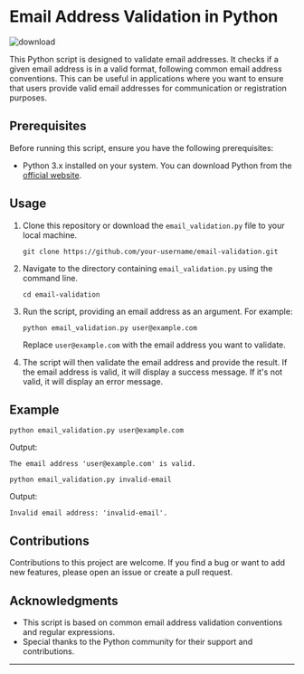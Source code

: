

# Email Address Validation in Python


![download](https://github.com/veerendra06/Email_Address_Validation/assets/141849906/10945428-f178-4b78-b30e-760189544782)

This Python script is designed to validate email addresses. It checks if a given email address is in a valid format, following common email address conventions. This can be useful in applications where you want to ensure that users provide valid email addresses for communication or registration purposes.

## Prerequisites

Before running this script, ensure you have the following prerequisites:

- Python 3.x installed on your system. You can download Python from the [official website](https://www.python.org/downloads/).

## Usage

1. Clone this repository or download the `email_validation.py` file to your local machine.

   ```shell
   git clone https://github.com/your-username/email-validation.git
   ```

2. Navigate to the directory containing `email_validation.py` using the command line.

   ```shell
   cd email-validation
   ```

3. Run the script, providing an email address as an argument. For example:

   ```shell
   python email_validation.py user@example.com
   ```

   Replace `user@example.com` with the email address you want to validate.

4. The script will then validate the email address and provide the result. If the email address is valid, it will display a success message. If it's not valid, it will display an error message.

## Example

```shell
python email_validation.py user@example.com
```

Output:
```
The email address 'user@example.com' is valid.
```

```shell
python email_validation.py invalid-email
```

Output:
```
Invalid email address: 'invalid-email'.
```


## Contributions

Contributions to this project are welcome. If you find a bug or want to add new features, please open an issue or create a pull request.

## Acknowledgments

- This script is based on common email address validation conventions and regular expressions.
- Special thanks to the Python community for their support and contributions.

---


